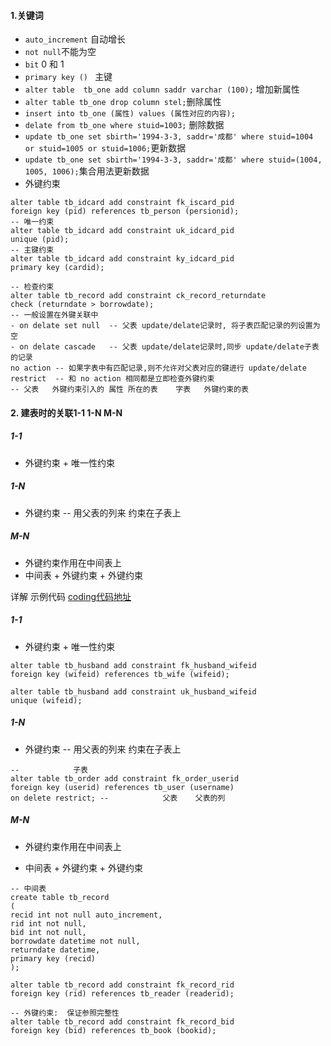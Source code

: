 

#### 1.关键词

- `auto_increment`  自动增长
- `not null`不能为空
- `bit`  0 和 1
- `primary key () ` 主键
- `alter table  tb_one add column saddr varchar (100);` 增加新属性
- `alter table tb_one drop column stel;`删除属性
- `insert into tb_one (属性) values (属性对应的内容);`
- `delate from tb_one where stuid=1003;` 删除数据
- `update tb_one set sbirth='1994-3-3, saddr='成都' where stuid=1004 or stuid=1005 or stuid=1006;`更新数据
- `update tb_one set sbirth='1994-3-3, saddr='成都' where stuid=(1004, 1005, 1006);`集合用法更新数据
- 外键约束

```mysql
alter table tb_idcard add constraint fk_iscard_pid
foreign key (pid) references tb_person (persionid);
-- 唯一约束
alter table tb_idcard add constraint uk_idcard_pid
unique (pid);
-- 主键约束
alter table tb_idcard add constraint ky_idcard_pid
primary key (cardid);

-- 检查约束
alter table tb_record add constraint ck_record_returndate
check (returndate > borrowdate);
-- 一般设置在外键关联中
- on delate set null  -- 父表 update/delate记录时, 将子表匹配记录的列设置为空
- on delate cascade   -- 父表 update/delate记录时,同步 update/delate子表的记录
no action -- 如果字表中有匹配记录,则不允许对父表对应的键进行 update/delate
restrict  -- 和 no action 相同都是立即检查外键约束
-- 父表   外键约束引入的 属性 所在的表    字表   外键约束的表

```



#### 2.  建表时的关联1-1 1-N M-N

##### 1-1

* 外键约束  +  唯一性约束

##### 1-N

* 外键约束   --  用父表的列来 约束在子表上

##### M-N

* 外键约束作用在中间表上
* 中间表 + 外键约束 + 外键约束 



详解     示例代码  [coding代码地址](https://coding.net/u/zhangminglu/p/exampleCode/git/tree/master/db_demo?public=true)

##### 1-1

- 外键约束  +  唯一性约束

```mysql
alter table tb_husband add constraint fk_husband_wifeid 
foreign key (wifeid) references tb_wife (wifeid);

alter table tb_husband add constraint uk_husband_wifeid 
unique (wifeid);
```

##### 1-N

- 外键约束   --  用父表的列来 约束在子表上

```mysql
--            子表            
alter table tb_order add constraint fk_order_userid 
foreign key (userid) references tb_user (username)
on delete restrict; --            父表    父表的列
```

##### M-N

- 外键约束作用在中间表上

- 中间表 + 外键约束 + 外键约束 

```mysql
-- 中间表
create table tb_record
(
recid int not null auto_increment,
rid int not null,
bid int not null,
borrowdate datetime not null,
returndate datetime,
primary key (recid)
);

alter table tb_record add constraint fk_record_rid 
foreign key (rid) references tb_reader (readerid);

-- 外键约束:  保证参照完整性
alter table tb_record add constraint fk_record_bid 
foreign key (bid) references tb_book (bookid);
```





